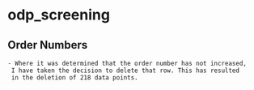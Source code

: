 # odp_screening

## Order Numbers
    - Where it was determined that the order number has not increased, 
     I have taken the decision to delete that row. This has resulted
     in the deletion of 218 data points. 